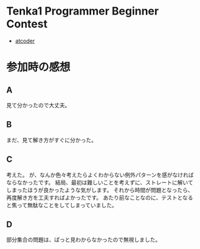 # Tenka1 Programmer Beginner Contest

* [atcoder](https://tenka1-2018-beginner.contest.atcoder.jp/)

# 参加時の感想

## A

見て分かったので大丈夫。

## B

まだ、見て解き方がすぐに分かった。

## C

考えた。
が、なんか色々考えたらよくわからない例外パターンを感がなければならなかったです。
結局、最初は難しいことを考えずに、ストレートに解いてしまったほうが良かったような気がします。
それから時間が問題となったら、再度解き方を工夫すればよかったです。
あたり前なことなのに、テストとなると焦って無駄なことをしてしまっていました。

## D

部分集合の問題は、ぱっと見わからなかったので無視しました。

